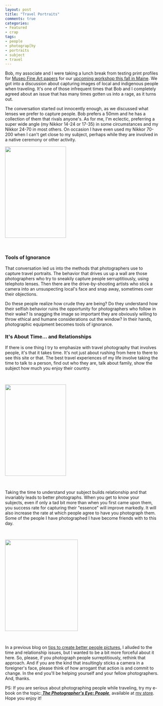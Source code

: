 ```yaml
---
layout: post
title: "Travel Portraits"
comments: true
categories:
- Featured
- crap
tags:
- people
- photograp[hy
- portraits
- subject
- travel
---
```

Bob, my associate and I were taking a lunch break from testing print profiles for <a href="http://www.museofineart.com">Museo Fine Art papers</a> for our <a href="http://www.lesterpickerphoto.com/workshops/upcoming-workshops.html">upcoming workshop this fall in Maine</a>. We got into a discussion about capturing images of local and indigenous people when traveling. It's one of those infrequent times that Bob and I completely agreed about an issue that has many times gotten us into a rage, as it turns out.

<!--more-->

The conversation started out innocently enough, as we discussed what lenses we prefer to capture people. Bob prefers a 50mm and he has a collection of them that rivals anyone's. As for me, I'm eclectic, preferring a super wide angle (my Nikkor 14-24 or 17-35) in some circumstances and my Nikkor 24-70 in most others. On occasion I have even used my Nikkor 70-200 when I can't get close to my subject, perhaps while they are involved in a native ceremony or other activity.

<a href="http://blog.lesterpickerphoto.com/wp-content/uploads/2013/06/LAP2568.jpg"><img class="size-medium wp-image-2824" title="_LAP2568" src="http://blog.lesterpickerphoto.com/wp-content/uploads/2013/06/LAP2568-200x300.jpg" alt="" width="200" height="300"></a>

 
<h3>Tools of Ignorance</h3>
That conversation led us into the methods that photographers use to capture travel portraits. The behavior that drives us up a wall are those photographers who try to sneakily capture people serruptitiously, using telephoto lenses. Then there are the drive-by-shooting artists who stick a camera into an unsuspecting local's face and snap away, sometimes over their objections.

Do these people realize how crude they are being? Do they understand how their selfish behavior ruins the opportunity for photographers who follow in their wake? Is snagging the image so important they are obviously willing to throw ethical and humane considerations out the window? In their hands, photographic equipment becomes tools of ignorance.
<h3>It's About Time… and Relationships</h3>
If there is one thing I try to emphasize with travel photography that involves people, it's that it takes time. It's not just about rushing from here to there to see this site or that. The best travel experiences of my life involve taking the time to talk to a person, find out who they are, talk about family, show the subject how much you enjoy their country.

 

<a href="http://blog.lesterpickerphoto.com/wp-content/uploads/2013/06/2006-11-ecuador1746.jpg"><img class="size-medium wp-image-2825" title="Winning Smile" src="http://blog.lesterpickerphoto.com/wp-content/uploads/2013/06/2006-11-ecuador1746-200x300.jpg" alt="" width="200" height="300"></a>

 

Taking the time to understand your subject builds relationship and that invariably leads to better photographs. When you get to know your subjects, even if only a tad bit more than when you first came upon them, you success rate for capturing their "essence" will improve markedly. It will also increase the rate at which people agree to have you photograph them. Some of the people I have photographed I have become friends with to this day.

 

<a href="http://blog.lesterpickerphoto.com/wp-content/uploads/2013/06/abdelzahersister2_edited-1.jpg"><img class="size-medium wp-image-2826" title="Bedouin Mother" src="http://blog.lesterpickerphoto.com/wp-content/uploads/2013/06/abdelzahersister2_edited-1-239x300.jpg" alt="" width="239" height="300"></a>

 

In a previous blog on <a href="http://blog.lesterpickerphoto.com/2010/02/13/photographing-people/">tips to create better people pictures</a>, I alluded to the time and relationship issues, but I wanted to be a bit more forceful about it here. So, please, if you photograph people surreptitiously, rethink that approach. And if you are the kind that insultingly sticks a camera in a foreigner's face, please think of how arrogant that action is and commit to change. In the end you'll be helping yourself and your fellow photographers. And, thanks.

PS: If you are serious about photographing people while traveling, try my e-book on the topic:<a href="http://shop.lesterpickerphoto.com/page/102"><strong><em> The Photographer's Eye: People</em></strong></a>, available at <a href="http://shop.lesterpickerphoto.com/">my store</a>. Hope you enjoy it!

 
